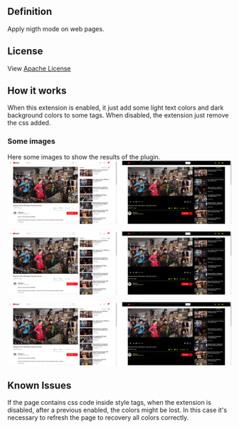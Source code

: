 
[//]: # (Image and Video References)
[image1]: ./images/image1.png "YouTube Night Mode"
[image2]: ./images/image2.png "Globo.com Night Mode"
[image3]: ./images/image3.png "StackOverflow Night Mode"

## Definition
Apply nigth mode on web pages.

## License
View [Apache License](./LICENSE)

## How it works
When this extension is enabled, it just add some light text colors and dark background colors to some tags.
When disabled, the extension just remove the css added. 

### Some images
Here some images to show the results of the plugin.
![YouTube Night Mode][image1]

![Globo.com Night Mode][image1]

![StackOverflow Night Mode][image1]

## Known Issues
If the page contains css code inside style tags, when the extension is disabled, after a previous enabled, the colors might be lost.
In this case it's necessary to refresh the page to recovery all colors correctly.
